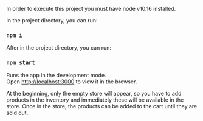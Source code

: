 
In order to execute this project you must have node v10.16 installed.

In the project directory, you can run:

### `npm i`

 After in the project directory, you can run:

### `npm start`

Runs the app in the development mode.<br />
Open [http://localhost:3000](http://localhost:3000) to view it in the browser.

At the beginning, only the empty store will appear, so you have to add products in the inventory and immediately these will be available in the store. Once in the store, the products can be added to the cart until they are sold out.

